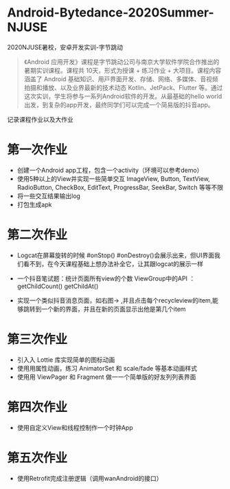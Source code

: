 # Android-Bytedance-2020Summer-NJUSE
2020NJUSE暑校，安卓开发实训-字节跳动

> 《Android 应⽤开发》课程是字节跳动公司与南京⼤学软件学院合作推出的暑期实训课程。课程共 10天，形式为授课 + 练习作业 + ⼤项⽬。课程内容涵盖了 Android 基础知识、⽤⼾界⾯开发、存储、⽹络、多媒体、⾳视频拍摄和播放、以及业界最新的技术动态 Kotlin、JetPack、Flutter 等。通过这次实训，学⽣将参与⼀系列Android软件的开发。从最基础的hello world出发，到复杂的app开发，最终同学们可以完成⼀个简易版的抖⾳app。

记录课程作业以及大作业

# 第一次作业

- 创建一个Android app工程，包含一个activity（环境可以参考demo）
- 使用5种以上的View并实现一些简单交互 ImageView, Button, TextView, RadioButton, CheckBox, EditText, ProgressBar, SeekBar, Switch 等等不限
- 将一些交互结果输出log
- 打包生成apk

# 第二次作业

- Logcat在屏幕旋转的时候 #onStop() #onDestroy()会展示出来，但UI界面我们看不到，在今天课程基础上想办法补全它，让其跟logcat的展示一样

- 一个抖音笔试题：统计页面所有view的个数   ViewGroup中的API ： getChildCount()  getChildAt()

- 实现一个类似抖音消息页面，如右图-> ,并且点击每个recycleview的item,能够跳转到一个新的界面，并且在新的页面显示出他是第几个item

# 第三次作业

- 引⼊入 Lottie 库实现简单的图标动画
- 使⽤用属性动画，练习 AnimatorSet 和 scale/fade 等基本动画样式
- 使⽤用 ViewPager 和 Fragment 做⼀一个简单版的好友列列表界⾯

# 第四次作业

- 使用自定义View和线程控制作一个时钟App

# 第五次作业

- 使用Retrofit完成注册逻辑（调用wanAndroid的接口）